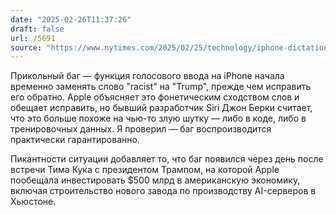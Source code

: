 ```yaml
---
date: "2025-02-26T11:37:26"
draft: false
url: /5691
source: "https://www.nytimes.com/2025/02/25/technology/iphone-dictation-trump-racist.html"
---
```


Прикольный баг — функция голосового ввода на iPhone начала временно заменять слово "racist" на "Trump", прежде чем исправить его обратно. Apple объясняет это фонетическим сходством слов и обещает исправить, но бывший разработчик Siri Джон Берки считает, что это больше похоже на чью-то злую шутку — либо в коде, либо в тренировочных данных. Я проверил — баг воспроизводится практически гарантированно.

Пикантности ситуации добавляет то, что баг появился через день после встречи Тима Кука с президентом Трампом, на которой Apple пообещала инвестировать $500 млрд в американскую экономику, включая строительство нового завода по производству AI-серверов в Хьюстоне.